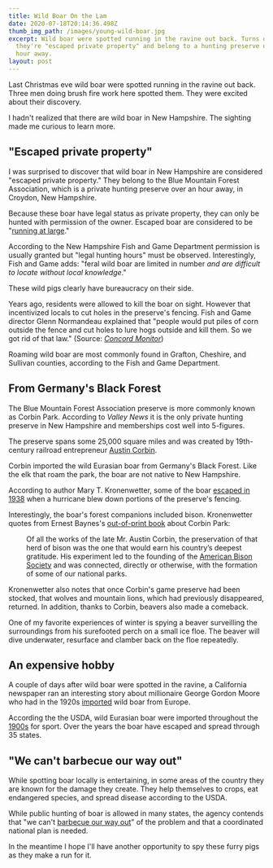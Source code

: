 ```yaml
---
title: Wild Boar On the Lam
date: 2020-07-18T20:14:36.498Z
thumb_img_path: /images/young-wild-boar.jpg
excerpt: Wild boar were spotted running in the ravine out back. Turns out
  they're "escaped private property" and belong to a hunting preserve over an
  hour away.
layout: post
---
```

Last Christmas eve wild boar were spotted running in the ravine out back. Three men doing brush fire work here spotted them. They were excited about their discovery. 

I hadn't realized that there are wild boar in New Hampshire. The sighting made me curious to learn more. 

## "Escaped private property"

I was surprised to discover that wild boar in New Hampshire are considered "escaped private property." They belong to the Blue Mountain Forest Association, which is a private hunting preserve over an hour away, in Croydon, New Hampshire.

Because these boar have legal status as private property, they can only be hunted with permission of the owner. Escaped boar are considered to be "[running at large](http://www.gencourt.state.nh.us/rsa/html/xlv/467/467-mrg.htm)."

According to the New Hampshire Fish and Game Department permission is usually granted but "legal hunting hours" must be observed. Interestingly, Fish and Game adds: "feral wild boar are limited in number *and are difficult to locate without local knowledge*."

These wild pigs clearly have bureaucracy on their side. 

Years ago, residents were allowed to kill the boar on sight. However that incentivized locals to cut holes in the preserve's fencing. Fish and Game director Glenn Normandeau explained that "people would put piles of corn outside the fence and cut holes to lure hogs outside and kill them. So we got rid of that law." (Source: *[Concord Monitor](https://www.concordmonitor.com/corbin-park-bluemountain-nh-hunting-preserve-game-31987801)*)

Roaming wild boar are most commonly found in Grafton, Cheshire, and Sullivan counties, according to the Fish and Game Department. 

## From Germany's Black Forest

The Blue Mountain Forest Association preserve is more commonly known as Corbin Park. According to *Valley News* it is the only private hunting preserve in New Hampshire and memberships cost well into 5-figures. 

The preserve spans some 25,000 square miles and was created by 19th-century railroad entrepreneur [Austin Corbin](https://web.archive.org/web/20071001001801/http://www.newsday.com/community/guide/lihistory/ny-history_motion_rail1%2C0%2C5977066.story?coll=ny-lihistory-navigation). 

Corbin imported the wild Eurasian boar from Germany's Black Forest. Like the elk that roam the park, the boar are not native to New Hampshire. 

According to author Mary T. Kronenwetter, some of the boar [escaped in 1938](http://eastmanliving.com/2011/11/corbin%E2%80%99s-%E2%80%9Canimal-garden%E2%80%9D/#:~:text=Reflections,hunting%20preserve%20in%20New%20Hampshire.) when a hurricane blew down portions of the preserve's fencing. 

Interestingly, the boar's forest companions included bison. Kronenwetter quotes from Ernest Baynes's [out-of-print book](https://www.amazon.com/Wild-Life-Blue-Mountain-Forest/dp/B00085U516/) about Corbin Park:

<p style="padding-left: 2.5em;">Of all the works of the late Mr. Austin Corbin, the preservation of that herd of bison was the one that would earn his country’s deepest gratitude. His experiment led to the founding of the <a href="http://www.ambisonsociety.org/" target="blank">American Bison Society</a> and was connected, directly or otherwise, with the formation of some of our national parks.</p>

Kronenwetter also notes that once Corbin's game preserve had been stocked, that wolves and mountain lions, which had previously disappeared, returned. In addition, thanks to Corbin, beavers also made a comeback. 

One of my favorite experiences of winter is spying a beaver surveilling the surroundings from his surefooted perch on a small ice floe. The beaver will dive underwater, resurface and clamber back on the floe repeatedly. 

## An expensive hobby

A couple of days after wild boar were spotted in the ravine, a California newspaper ran an interesting story about millionaire George Gordon Moore who had in the 1920s [imported](https://www.sfgate.com/sfhistory/article/One-eccentric-socialite-is-to-blame-for-14916088.php#photo-18798330) wild boar from Europe. 

According the the USDA, wild Eurasian boar were imported throughout the [1900s](https://www.aphis.usda.gov/aphis/ourfocus/wildlifedamage/operational-activities/feral-swine/sa-fs-history) for sport. Over the years the boar have escaped and spread through 35 states. 

## "We can't barbecue our way out"

While spotting boar locally is entertaining, in some areas of the country they are known for the damage they create. They help themselves to crops, eat endangered species, and spread disease according to the USDA. 

While public hunting of boar is allowed in many states, the agency contends that "we can't [barbecue our way out](https://www.usda.gov/media/blog/2014/04/04/we-cant-barbecue-our-way-out-why-feral-swine-management-requires-national)" of the problem and that a coordinated national plan is needed. 

In the meantime I hope I'll have another opportunity to spy these furry pigs as they make a run for it.